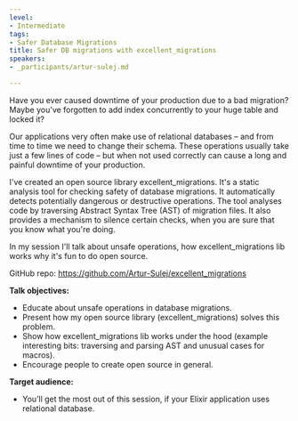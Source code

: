 ```yaml
---
level:
- Intermediate
tags:
- Safer Database Migrations
title: Safer DB migrations with excellent_migrations
speakers:
- _participants/artur-sulej.md

---
```

Have you ever caused downtime of your production due to a bad migration?  
Maybe you've forgotten to add index concurrently to your huge table and locked it?

Our applications very often make use of relational databases – and from time to time we need to change their schema. These operations usually take just a few lines of code – but when not used correctly can cause a long and painful downtime of your production.

I've created an open source library excellent_migrations. It's a static analysis tool for checking safety of database migrations. It automatically detects potentially dangerous or destructive operations. The tool analyses code by traversing Abstract Syntax Tree (AST) of migration files. It also provides a mechanism to silence certain checks, when you are sure that you know what you're doing.

In my session I'll talk about unsafe operations, how excellent_migrations lib works why it's fun to do open source.

GitHub repo: https://github.com/Artur-Sulej/excellent_migrations

**Talk objectives:**

* Educate about unsafe operations in database migrations.
* Present how my open source library (excellent_migrations) solves this problem.
* Show how excellent_migrations lib works under the hood (example interesting bits: traversing and parsing AST and unusual cases for macros).
* Encourage people to create open source in general.

**Target audience:**

* You’ll get the most out of this session, if your Elixir application uses relational database.